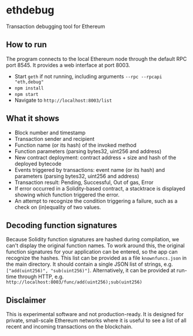 # ethdebug
Transaction debugging tool for Ethereum

## How to run
The program connects to the local Ethereum node through the default RPC port 8545. It provides a web interface at port 8003.
- Start `geth` if not running, including arguments `--rpc --rpcapi "eth,debug"`
- `npm install`
- `npm start`
- Navigate to `http://localhost:8003/list`

## What it shows
* Block number and timestamp
* Transaction sender and recipient
* Function name (or its hash) of the invoked method
* Function parameters (parsing bytes32, uint256 and address)
* New contract deployment: contract address + size and hash of the deployed bytecode
* Events triggered by transactions: event name (or its hash) and parameters (parsing bytes32, uint256 and address)
* Transaction result: Pending, Successful, Out of gas, Error
* If error occurred in a Solidity-based contract, a stacktrace is displayed showing which function triggered the error.
* An attempt to recognize the condition triggering a failure, such as a check on (in)equality of two values.

## Decoding function signatures
Because Solidity function signatures are hashed during compilation, we can't display the original function names.
To work around this, the original function signatures for your application can be entered, so the app can recognize the hashes.
This list can be provided as a file `knownfuncs.json` in the main directory. It should contain a single JSON list of strings, e.g. `["add(uint256)", "sub(uint256)"]`. Alternatively, it can be provided at run-time through HTTP, e.g. `http://localhost:8003/func/add(uint256);sub(uint256)`

## Disclaimer
This is experimental software and not production-ready. It is designed for private, small-scale Ethereum networks where it is useful to see a list of all recent and incoming transactions on the blockchain.
